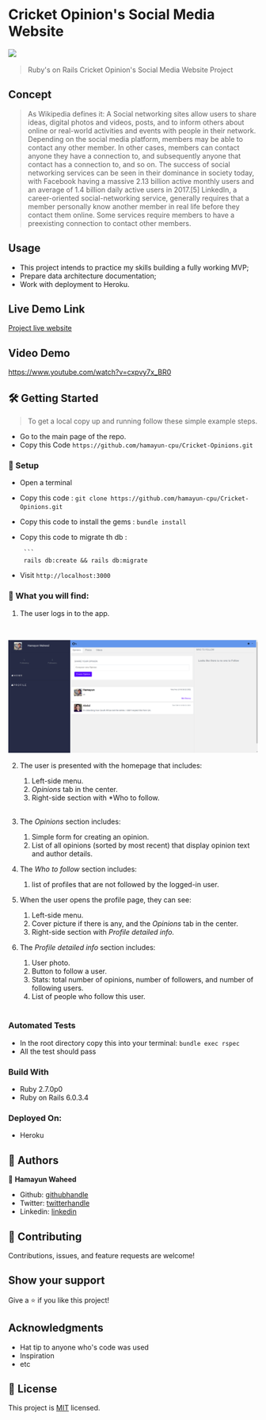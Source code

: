 # Cricket Opinion's Social Media Website


![](https://img.shields.io/badge/Microverse-blueviolet)


> Ruby's on Rails Cricket Opinion's Social Media Website Project 


## Concept
>  As Wikipedia defines it: A Social networking sites allow users to share ideas, digital photos and videos, posts, and to inform others about online or real-world activities and events with people in their network. Depending on the social media platform, members may be able to contact any other member. In other cases, members can contact anyone they have a connection to, and subsequently anyone that contact has a connection to, and so on. The success of social networking services can be seen in their dominance in society today, with Facebook having a massive 2.13 billion active monthly users and an average of 1.4 billion daily active users in 2017.[5] LinkedIn, a career-oriented social-networking service, generally requires that a member personally know another member in real life before they contact them online. Some services require members to have a preexisting connection to contact other members.

## Usage

- This project intends to practice my skills building a fully working MVP;
- Prepare data architecture documentation;
- Work with deployment to Heroku.<br>


## Live Demo Link

[Project live website](https://fierce-wildwood-74025.herokuapp.com)


## Video Demo

https://www.youtube.com/watch?v=cxpvy7x_BR0
   
  
## 🛠 Getting Started


> To get a local copy up and running follow these simple example steps.

- Go to the main page of the repo.
- Copy this Code `https://github.com/hamayun-cpu/Cricket-Opinions.git`




### 📝 Setup

 - Open a terminal
 
 - Copy this code : 
        ```
        git clone https://github.com/hamayun-cpu/Cricket-Opinions.git
        ```
 - Copy this code to install the gems :
         ```
        bundle install
        ```
 - Copy this code to migrate th db :
 
        ```
        rails db:create && rails db:migrate
               
        
- Visit `http://localhost:3000`

### 📝 What you will find:
   1. The user logs in to the app.
   <br>

   ![Alt text](https://github.com/hamayun-cpu/Cricket-Opinions/blob/project-setup/app/assets/images/SS.png?raw=true "Screenshot")
   
   2. The user is presented with the homepage that includes:
       1. Left-side menu.
       2. *Opinions* tab in the center.
       3. Right-side section with *Who to follow.
       <br>

   3. The *Opinions* section includes:
       1. Simple form for creating an opinion.
       2. List of all opinions (sorted by most recent) that display opinion text and author details.

   4. The *Who to follow* section includes:
       1. list of profiles that are not followed by the logged-in user.

   5. When the user opens the profile page, they can see:
       1. Left-side menu.
       2. Cover picture if there is any, and the *Opinions* tab in the center.
       3. Right-side section with *Profile detailed info.*

   6. The *Profile detailed info* section includes:
       1. User photo.
       2. Button to follow a user.
       3. Stats: total number of opinions, number of followers, and number of following users.
       4. List of people who follow this user.
       <br>
   

### Automated Tests

- In the root directory copy this into your terminal:
            ```
           bundle exec rspec
            ```
- All the test should pass   


### Build With

- Ruby 2.7.0p0
- Ruby on Rails 6.0.3.4


### Deployed On:
- Heroku         


## 👤 Authors

👤 **Hamayun Waheed**

- Github: [githubhandle](https://github.com/hamayun-cpu)
- Twitter: [twitterhandle](https://twitter.com/hamayun_waheed?s=09&fbclid=IwAR0rfO9cMDDeCX8LfXf4cCNQDrL4LpJ02Q2csWhcT-VtMQ0Cy9EgTB4Wq8E)
- Linkedin: [linkedin](https://www.linkedin.com/in/hamayun-waheed/)


## 🤝 Contributing

Contributions, issues, and feature requests are welcome!


## Show your support

Give a ⭐️ if you like this project!


## Acknowledgments

- Hat tip to anyone who's code was used
- Inspiration
- etc

## 📝 License

This project is [MIT](lic.url) licensed.
